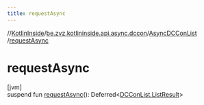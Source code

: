 ```yaml
---
title: requestAsync
---
```

//[KotlinInside](../../../index.html)/[be.zvz.kotlininside.api.async.dccon](../index.html)/[AsyncDCConList](index.html)
/[requestAsync](request-async.html)

# requestAsync

[jvm]\
suspend fun [requestAsync](request-async.html)():
Deferred<[DCConList.ListResult](../../be.zvz.kotlininside.api.dccon/-d-c-con-list/-list-result/index.html)>




